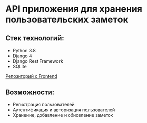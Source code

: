 <h1> API приложения для хранения пользовательских заметок </h1>

<h2> Стек технологий: </h2>
<ul>
  <li>Python 3.8</li>
  <li>Django 4</li>
  <li>Django Rest Framework</li>
  <li>SQLite</li>
</ul>


<a href="https://github.com/lopachukseva/notes-app">Репозиторий c Frontend</a>


<h2> Возможности: </h2>
<ul>
  <li>Регистрация пользователей</li>
  <li>Аутентификация и авторизация пользователей</li>
  <li>Хранение, добавление и обновление заметок</li>
</ul>
